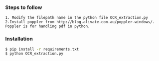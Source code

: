### Steps to follow 
    1. Modify the filepath name in the python file OCR_extraction.py
    2.Install poppler from http://blog.alivate.com.au/poppler-windows/. Poppler is for handling pdf in python.

### Installation

```sh
$ pip install -r requirements.txt
$ python OCR_extraction.py
```

